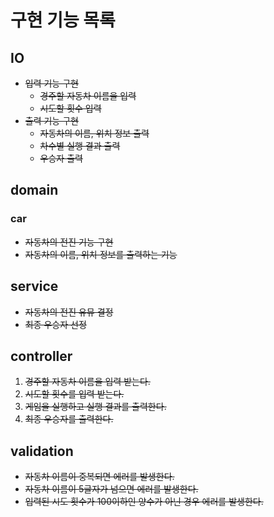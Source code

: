 # 구현 기능 목록
## IO
- ~~입력 기능 구현~~
  - ~~경주할 자동차 이름을 입력~~
  - ~~시도할 횟수 입력~~
- ~~출력 기능 구현~~
  - ~~자동차의 이름, 위치 정보 출력~~
  - ~~차수별 실행 결과 출력~~
  - ~~우승자 출력~~

## domain
### car
  - ~~자동차의 전진 기능 구현~~
  - ~~자동차의 이름, 위치 정보를 출력하는 기능~~

## service
- ~~자동차의 전진 유뮤 결정~~
- ~~최종 우승자 선정~~

## controller
1. ~~경주할 자동차 이름을 입력 받는다.~~
2. ~~시도할 횟수를 입력 받는다.~~
3. ~~게임을 실행하고 실행 결과를 출력한다.~~
4. ~~최종 우승자를 출력한다.~~

## validation
- ~~자동차 이름이 중복되면 에러를 발생한다.~~
- ~~자동차 이름이 5글자가 넘으면 에러를 발생한다.~~
- ~~입력된 시도 횟수가 100이하인 양수가 아닌 경우 에러를 발생한다.~~